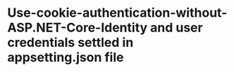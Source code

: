 # Use-cookie-authentication-without-ASP.NET-Core-Identity and user credentials settled in appsetting.json file
